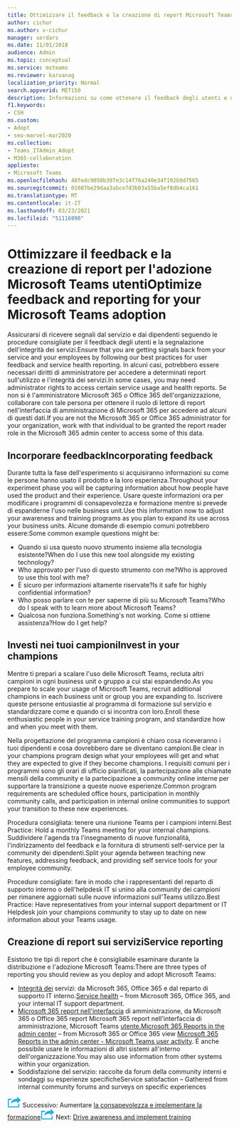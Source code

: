 ```yaml
---
title: Ottimizzare il feedback e la creazione di report Microsoft Teams adozioni
author: cichur
ms.author: v-cichur
manager: serdars
ms.date: 11/01/2018
audience: Admin
ms.topic: conceptual
ms.service: msteams
ms.reviewer: karuanag
localization_priority: Normal
search.appverid: MET150
description: Informazioni su come ottenere il feedback degli utenti e usare la creazione di report sull'integrità dei servizi in Teams'adozione.
f1.keywords:
- CSH
ms.custom:
- Adopt
- seo-marvel-mar2020
ms.collection:
- Teams_ITAdmin_Adopt
- M365-collaboration
appliesto:
- Microsoft Teams
ms.openlocfilehash: 48fedc9050b397e3c14f76a240e34f192b9d7565
ms.sourcegitcommit: 01087be29daa3abce7d3b03a55ba5ef8db4ca161
ms.translationtype: MT
ms.contentlocale: it-IT
ms.lasthandoff: 03/23/2021
ms.locfileid: "51116890"
---
```

# <a name="optimize-feedback-and-reporting-for-your-microsoft-teams-adoption"></a><span data-ttu-id="5998b-103">Ottimizzare il feedback e la creazione di report per l'adozione Microsoft Teams utenti</span><span class="sxs-lookup"><span data-stu-id="5998b-103">Optimize feedback and reporting for your Microsoft Teams adoption</span></span>

<span data-ttu-id="5998b-104">Assicurarsi di ricevere segnali dal servizio e dai dipendenti seguendo le procedure consigliate per il feedback degli utenti e la segnalazione dell'integrità dei servizi.</span><span class="sxs-lookup"><span data-stu-id="5998b-104">Ensure that you are getting signals back from your service and your employees by following our best practices for user feedback and service health reporting.</span></span>  <span data-ttu-id="5998b-105">In alcuni casi, potrebbero essere necessari diritti di amministratore per accedere a determinati report sull'utilizzo e l'integrità dei servizi.</span><span class="sxs-lookup"><span data-stu-id="5998b-105">In some cases, you may need administrator rights to access certain service usage and health reports.</span></span> <span data-ttu-id="5998b-106">Se non si è l'amministratore Microsoft 365 o Office 365 dell'organizzazione, collaborare con tale persona per ottenere il ruolo di lettore di report nell'interfaccia di amministrazione di Microsoft 365 per accedere ad alcuni di questi dati.</span><span class="sxs-lookup"><span data-stu-id="5998b-106">If you are not the Microsoft 365 or Office 365 administrator for your organization, work with that individual to be granted the report reader role in the Microsoft 365 admin center to access some of this data.</span></span>

## <a name="incorporating-feedback"></a><span data-ttu-id="5998b-107">Incorporare feedback</span><span class="sxs-lookup"><span data-stu-id="5998b-107">Incorporating feedback</span></span> 

<span data-ttu-id="5998b-108">Durante tutta la fase dell'esperimento si acquisiranno informazioni su come le persone hanno usato il prodotto e la loro esperienza.</span><span class="sxs-lookup"><span data-stu-id="5998b-108">Throughout your experiment phase you will be capturing information about how people have used the product and their experience.</span></span> <span data-ttu-id="5998b-109">Usare queste informazioni ora per modificare i programmi di consapevolezza e formazione mentre si prevede di espanderne l'uso nelle business unit.</span><span class="sxs-lookup"><span data-stu-id="5998b-109">Use this information now to adjust your awareness and training programs as you plan to expand its use across your business units.</span></span> <span data-ttu-id="5998b-110">Alcune domande di esempio comuni potrebbero essere:</span><span class="sxs-lookup"><span data-stu-id="5998b-110">Some common example questions might be:</span></span>

- <span data-ttu-id="5998b-111">Quando si usa questo nuovo strumento insieme alla tecnologia esistente?</span><span class="sxs-lookup"><span data-stu-id="5998b-111">When do I use this new tool alongside my existing technology?</span></span>
- <span data-ttu-id="5998b-112">Who approvato per l'uso di questo strumento con me?</span><span class="sxs-lookup"><span data-stu-id="5998b-112">Who is approved to use this tool with me?</span></span>
- <span data-ttu-id="5998b-113">È sicuro per informazioni altamente riservate?</span><span class="sxs-lookup"><span data-stu-id="5998b-113">Is it safe for highly confidential information?</span></span> 
- <span data-ttu-id="5998b-114">Who posso parlare con te per saperne di più su Microsoft Teams?</span><span class="sxs-lookup"><span data-stu-id="5998b-114">Who do I speak with to learn more about Microsoft Teams?</span></span>
- <span data-ttu-id="5998b-115">Qualcosa non funziona.</span><span class="sxs-lookup"><span data-stu-id="5998b-115">Something's not working.</span></span> <span data-ttu-id="5998b-116">Come si ottiene assistenza?</span><span class="sxs-lookup"><span data-stu-id="5998b-116">How do I get help?</span></span>

## <a name="invest-in-your-champions"></a><span data-ttu-id="5998b-117">Investi nei tuoi campioni</span><span class="sxs-lookup"><span data-stu-id="5998b-117">Invest in your champions</span></span>

<span data-ttu-id="5998b-118">Mentre ti prepari a scalare l'uso delle Microsoft Teams, recluta altri campioni in ogni business unit o gruppo a cui stai espandendo.</span><span class="sxs-lookup"><span data-stu-id="5998b-118">As you prepare to scale your usage of Microsoft Teams, recruit additional champions in each business unit or group you are expanding to.</span></span> <span data-ttu-id="5998b-119">Iscrivere queste persone entusiastie al programma di formazione sul servizio e standardizzare come e quando ci si incontra con loro.</span><span class="sxs-lookup"><span data-stu-id="5998b-119">Enroll these enthusiastic people in your service training program, and standardize how and when you meet with them.</span></span>
 
<span data-ttu-id="5998b-120">Nella progettazione del programma campioni è chiaro cosa riceveranno i tuoi dipendenti e cosa dovrebbero dare se diventano campioni.</span><span class="sxs-lookup"><span data-stu-id="5998b-120">Be clear in your champions program design what your employees will get and what they are expected to give if they become champions.</span></span> <span data-ttu-id="5998b-121">I requisiti comuni per i programmi sono gli orari di ufficio pianificati, la partecipazione alle chiamate mensili della community e la partecipazione a community online interne per supportare la transizione a queste nuove esperienze.</span><span class="sxs-lookup"><span data-stu-id="5998b-121">Common program requirements are scheduled office hours, participation in monthly community calls, and participation in internal online communities to support your transition to these new experiences.</span></span>  

<span data-ttu-id="5998b-122">Procedura consigliata: tenere una riunione Teams per i campioni interni.</span><span class="sxs-lookup"><span data-stu-id="5998b-122">Best Practice: Hold a monthly Teams meeting for your internal champions.</span></span> <span data-ttu-id="5998b-123">Suddividere l'agenda tra l'insegnamento di nuove funzionalità, l'indirizzamento del feedback e la fornitura di strumenti self-service per la community dei dipendenti.</span><span class="sxs-lookup"><span data-stu-id="5998b-123">Split your agenda between teaching new features, addressing feedback, and providing self service tools for your employee community.</span></span>

<span data-ttu-id="5998b-124">Procedure consigliate: fare in modo che i rappresentanti del reparto di supporto interno o dell'helpdesk IT si unino alla community dei campioni per rimanere aggiornati sulle nuove informazioni sull'Teams utilizzo.</span><span class="sxs-lookup"><span data-stu-id="5998b-124">Best Practice: Have representatives from your internal support department or IT Helpdesk join your champions community to stay up to date on new information about your Teams usage.</span></span> 

## <a name="service-reporting"></a><span data-ttu-id="5998b-125">Creazione di report sui servizi</span><span class="sxs-lookup"><span data-stu-id="5998b-125">Service reporting</span></span>

<span data-ttu-id="5998b-126">Esistono tre tipi di report che è consigliabile esaminare durante la distribuzione e l'adozione Microsoft Teams:</span><span class="sxs-lookup"><span data-stu-id="5998b-126">There are three types of reporting you should review as you deploy and adopt Microsoft Teams:</span></span>

- <span data-ttu-id="5998b-127">[Integrità dei](https://status.office365.com/) servizi: da Microsoft 365, Office 365 e dal reparto di supporto IT interno.</span><span class="sxs-lookup"><span data-stu-id="5998b-127">[Service health](https://status.office365.com/) – from Microsoft 365, Office 365, and your internal IT support department.</span></span>
- <span data-ttu-id="5998b-128">[Microsoft 365 report nell'interfaccia](/microsoft-365/admin/activity-reports/activity-reports) di amministrazione, da Microsoft 365 o Office 365 report Microsoft 365 report nell'interfaccia di amministrazione, Microsoft Teams [utente.](/microsoft-365/admin/activity-reports/microsoft-teams-user-activity)</span><span class="sxs-lookup"><span data-stu-id="5998b-128">[Microsoft 365 Reports in the admin center](/microsoft-365/admin/activity-reports/activity-reports) – from Microsoft 365 or Office 365 view [Microsoft 365 Reports in the admin center - Microsoft Teams user activity](/microsoft-365/admin/activity-reports/microsoft-teams-user-activity).</span></span> <span data-ttu-id="5998b-129">È anche possibile usare le informazioni di altri sistemi all'interno dell'organizzazione.</span><span class="sxs-lookup"><span data-stu-id="5998b-129">You may also use information from other systems within your organization.</span></span>
- <span data-ttu-id="5998b-130">Soddisfazione del servizio: raccolte da forum della community interni e sondaggi su esperienze specifiche</span><span class="sxs-lookup"><span data-stu-id="5998b-130">Service satisfaction – Gathered from internal community forums and surveys on specific experiences</span></span>

<span data-ttu-id="5998b-131">![Icona che rappresenta il passaggio successivo ](media/teams-adoption-next-icon.png) Successivo: Aumentare [la consapevolezza e implementare la formazione](teams-adoption-drive-awareness.md)</span><span class="sxs-lookup"><span data-stu-id="5998b-131">![An icon representing the next step](media/teams-adoption-next-icon.png) Next: [Drive awareness and implement training](teams-adoption-drive-awareness.md)</span></span>